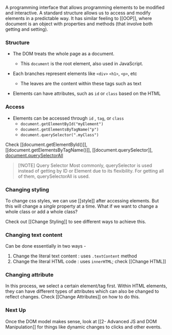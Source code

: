 A programming interface that allows programming elements to be modified and interactive. A standard structure allows us to access and modify elements in a predictable way. It has similar feeling to [[OOP]], where document is an object with properties and methods (that involve both getting and setting).

### Structure

- The DOM treats the whole page as a document. 
	- This `document` is the root element, also used in JavaScript.

- Each branches represent elements like `<div>` `<h1>`, `<p>`, etc
	- The leaves are the content within these tags such as text

- Elements can have attributes, such as `id` or `class` based on the HTML

### Access

- Elements can be accessed through `id` , `tag`, or `class`
	- `document.getElementById("myElement")`
	- `document.getElementsByTagName("p")`
	- `document.querySelector(".myClass")`

Check [[document.getElementById()]], [[document.getElementsByTagName()]], [[document.querySelector]], [document.querySelectorAll](document.querySelectorAll.md)

> [!NOTE] Query Selector
> Most commonly, querySelector is used instead of getting by ID or Element due to its flexibility.
> For getting all of them, querySelectorAll is used.


### Changing styling

To change css styles, we can use [[style]] after accessing elements. But this will change a *single* property at a time. What if we want to change a whole class or add a whole class?

Check out [[Change Styling]] to see different ways to achieve this.

### Changing text content

Can be done essentially in two ways - 
1. Change the literal text content : uses `.textContent` method
2. Change the literal HTML code : uses `innerHTML`;  check [[Change HTML]]

### Changing attribute 

In this process, we select a certain element/tag first. Within HTML elements, they can have different types of attributes which can also be changed to reflect changes. Check [[Change Attributes]] on how to do this.


### Next Up

Once the DOM model makes sense, look at [[2- Advanced JS and DOM Manipulation]] for things like dynamic changes to clicks and other events.
